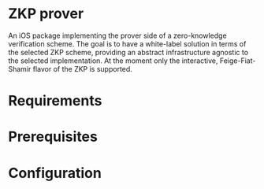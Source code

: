# ZKP prover

An iOS package implementing the prover side of a zero-knowledge verification scheme.
The goal is to have a white-label solution in terms of the selected ZKP scheme, providing an abstract infrastructure agnostic to the selected implementation.
At the moment only the interactive, Feige-Fiat-Shamir flavor of the ZKP is supported.

# Requirements

# Prerequisites

# Configuration